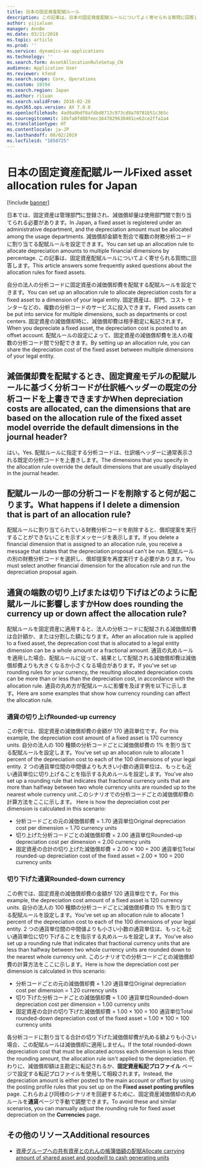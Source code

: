 ```yaml
---
title: 日本の固定資産配賦ルール
description: この記事は、日本の固定資産配賦ルールについてよく寄せられる質問に回答します。
author: yijialuan
manager: AnnBe
ms.date: 03/21/2018
ms.topic: article
ms.prod: ''
ms.service: dynamics-ax-applications
ms.technology: ''
ms.search.form: AssetAllocationRuleSetup_CN
audience: Application User
ms.reviewer: kfend
ms.search.scope: Core, Operations
ms.custom: 10194
ms.search.region: Japan
ms.author: riluan
ms.search.validFrom: 2016-02-28
ms.dyn365.ops.version: AX 7.0.0
ms.openlocfilehash: 4ad9a9bdf8afdbd8713c973cd8a70781b51c365c
ms.sourcegitcommit: 16bfa0fd08feec1647829630401ce62ce2ffa1a4
ms.translationtype: HT
ms.contentlocale: ja-JP
ms.lasthandoff: 08/02/2019
ms.locfileid: "1850725"
---
```

# <a name="fixed-asset-allocation-rules-for-japan"></a><span data-ttu-id="dc6c5-103">日本の固定資産配賦ルール</span><span class="sxs-lookup"><span data-stu-id="dc6c5-103">Fixed asset allocation rules for Japan</span></span>

[!include [banner](../includes/banner.md)]

<span data-ttu-id="dc6c5-104">日本では、固定資産は管理部門に登録され、減価償却量は使用部門間で割り当てられる必要があります。</span><span class="sxs-lookup"><span data-stu-id="dc6c5-104">In Japan, a fixed asset is registered under an administrative department, and the depreciation amount must be allocated among the usage departments.</span></span> <span data-ttu-id="dc6c5-105">減価償却金額を割合で複数の財務分析コードに割り当てる配賦ルールを設定できます。</span><span class="sxs-lookup"><span data-stu-id="dc6c5-105">You can set up an allocation rule to allocate depreciation amounts to multiple financial dimensions by percentage.</span></span> <span data-ttu-id="dc6c5-106">この記事は、固定資産配賦ルールについてよく寄せられる質問に回答します。</span><span class="sxs-lookup"><span data-stu-id="dc6c5-106">This article answers some frequently asked questions about the allocation rules for fixed assets.</span></span>

<span data-ttu-id="dc6c5-107">自分の法人の分析コードに固定資産の減価償却費を配賦する配賦ルールを設定できます。</span><span class="sxs-lookup"><span data-stu-id="dc6c5-107">You can set up an allocation rule to allocate depreciation costs for a fixed asset to a dimension of your legal entity.</span></span> <span data-ttu-id="dc6c5-108">固定資産は、部門、コスト センターなどの、複数の分析コードのサービスに投入できます。</span><span class="sxs-lookup"><span data-stu-id="dc6c5-108">Fixed assets can be put into service for multiple dimensions, such as departments or cost centers.</span></span> <span data-ttu-id="dc6c5-109">固定資産の減価償却時に、減価償却費は相手勘定に転記されます。</span><span class="sxs-lookup"><span data-stu-id="dc6c5-109">When you depreciate a fixed asset, the depreciation cost is posted to an offset account.</span></span> <span data-ttu-id="dc6c5-110">配賦ルールの設定によって、固定資産の減価償却費を法人の複数の分析コード間で分配できます。</span><span class="sxs-lookup"><span data-stu-id="dc6c5-110">By setting up an allocation rule, you can share the depreciation cost of the fixed asset between multiple dimensions of your legal entity.</span></span>

## <a name="when-depreciation-costs-are-allocated-can-the-dimensions-that-are-based-on-the-allocation-rule-of-the-fixed-asset-model-override-the-default-dimensions-in-the-journal-header"></a><span data-ttu-id="dc6c5-111">減価償却費を配賦するとき、固定資産モデルの配賦ルールに基づく分析コードが仕訳帳ヘッダーの既定の分析コードを上書きできますか</span><span class="sxs-lookup"><span data-stu-id="dc6c5-111">When depreciation costs are allocated, can the dimensions that are based on the allocation rule of the fixed asset model override the default dimensions in the journal header?</span></span>
<span data-ttu-id="dc6c5-112">はい。</span><span class="sxs-lookup"><span data-stu-id="dc6c5-112">Yes.</span></span> <span data-ttu-id="dc6c5-113">配賦ルールに指定する分析コードは、仕訳帳ヘッダーに通常表示される既定の分析コードを上書きします。</span><span class="sxs-lookup"><span data-stu-id="dc6c5-113">The dimensions that you specify in the allocation rule override the default dimensions that are usually displayed in the journal header.</span></span>

## <a name="what-happens-if-i-delete-a-dimension-that-is-part-of-an-allocation-rule"></a><span data-ttu-id="dc6c5-114">配賦ルールの一部の分析コードを削除すると何が起こります。</span><span class="sxs-lookup"><span data-stu-id="dc6c5-114">What happens if I delete a dimension that is part of an allocation rule?</span></span>
<span data-ttu-id="dc6c5-115">配賦ルールに割り当てられている財務分析コードを削除すると、償却提案を実行することができないことを示すメッセージを表示します。</span><span class="sxs-lookup"><span data-stu-id="dc6c5-115">If you delete a financial dimension that is assigned to an allocation rule, you receive a message that states that the depreciation proposal can't be run.</span></span> <span data-ttu-id="dc6c5-116">配賦ルールの別の財務分析コードを選択し、償却提案を再度実行する必要があります。</span><span class="sxs-lookup"><span data-stu-id="dc6c5-116">You must select another financial dimension for the allocation rule and run the depreciation proposal again.</span></span>

## <a name="how-does-rounding-the-currency-up-or-down-affect-the-allocation-rule"></a><span data-ttu-id="dc6c5-117">通貨の端数の切り上げまたは切り下げはどのように配賦ルールに影響しますか</span><span class="sxs-lookup"><span data-stu-id="dc6c5-117">How does rounding the currency up or down affect the allocation rule?</span></span>
<span data-ttu-id="dc6c5-118">配賦ルールを固定資産に適用すると、法人の分析コードに配賦される減価償却費は合計額か、または分割した額になります。</span><span class="sxs-lookup"><span data-stu-id="dc6c5-118">After an allocation rule is applied to a fixed asset, the deprecation cost that is allocated to a legal entity dimension can be a whole amount or a fractional amount.</span></span> <span data-ttu-id="dc6c5-119">通貨の丸めルールを適用した場合、配賦ルールに従って、結果として配賦される減価償却費は減価償却費よりも大きくなるか小さくなる場合があります。</span><span class="sxs-lookup"><span data-stu-id="dc6c5-119">If you've set up rounding rules for your currency, the resulting allocated depreciation costs can be more than or less than the depreciation cost, in accordance with the allocation rule.</span></span> <span data-ttu-id="dc6c5-120">通貨の丸め方が配賦ルールに影響を及ぼす例を以下に示します。</span><span class="sxs-lookup"><span data-stu-id="dc6c5-120">Here are some examples that show how currency rounding can affect the allocation rule.</span></span>

### <a name="rounded-up-currency"></a><span data-ttu-id="dc6c5-121">通貨の切り上げ</span><span class="sxs-lookup"><span data-stu-id="dc6c5-121">Rounded-up currency</span></span>

<span data-ttu-id="dc6c5-122">この例では、固定資産の減価償却費の金額が 170 通貨単位です。</span><span class="sxs-lookup"><span data-stu-id="dc6c5-122">For this example, the depreciation cost amount of a fixed asset is 170 currency units.</span></span> <span data-ttu-id="dc6c5-123">自分の法人の 100 種類の分析コードごとに減価償却費の 1% を割り当てる配賦ルールを設定します。</span><span class="sxs-lookup"><span data-stu-id="dc6c5-123">You've set up an allocation rule to allocate 1 percent of the depreciation cost to each of the 100 dimensions of your legal entity.</span></span> <span data-ttu-id="dc6c5-124">2 つの通貨単位間の中間値よりも大きい小数の通貨単位は、もっとも近い通貨単位に切り上げることを指示する丸めルールを設定します。</span><span class="sxs-lookup"><span data-stu-id="dc6c5-124">You've also set up a rounding rule that indicates that fractional currency units that are more than halfway between two whole currency units are rounded up to the nearest whole currency unit.</span></span><span data-ttu-id="dc6c5-125">このシナリオでの分析コードごとの減価償却費の計算方法をここに示します。</span><span class="sxs-lookup"><span data-stu-id="dc6c5-125"> Here is how the depreciation cost per dimension is calculated in this scenario:</span></span>

-   <span data-ttu-id="dc6c5-126">分析コードごとの元の減価償却費 = 1.70 通貨単位</span><span class="sxs-lookup"><span data-stu-id="dc6c5-126">Original depreciation cost per dimension = 1.70 currency units</span></span>
-   <span data-ttu-id="dc6c5-127">切り上げた分析コードごとの減価償却費 = 2.00 通貨単位</span><span class="sxs-lookup"><span data-stu-id="dc6c5-127">Rounded-up depreciation cost per dimension = 2.00 currency units</span></span>
-   <span data-ttu-id="dc6c5-128">固定資産の合計の切り上げた減価償却費 = 2.00 × 100 = 200 通貨単位</span><span class="sxs-lookup"><span data-stu-id="dc6c5-128">Total rounded-up depreciation cost of the fixed asset = 2.00 × 100 = 200 currency units</span></span>

### <a name="rounded-down-currency"></a><span data-ttu-id="dc6c5-129">切り下げた通貨</span><span class="sxs-lookup"><span data-stu-id="dc6c5-129">Rounded-down currency</span></span>

<span data-ttu-id="dc6c5-130">この例では、固定資産の減価償却費の金額が 120 通貨単位です。</span><span class="sxs-lookup"><span data-stu-id="dc6c5-130">For this example, the depreciation cost amount of a fixed asset is 120 currency units.</span></span> <span data-ttu-id="dc6c5-131">自分の法人の 100 種類の分析コードごとに減価償却費の 1% を割り当てる配賦ルールを設定します。</span><span class="sxs-lookup"><span data-stu-id="dc6c5-131">You've set up an allocation rule to allocate 1 percent of the depreciation cost to each of the 100 dimensions of your legal entity.</span></span> <span data-ttu-id="dc6c5-132">2 つの通貨単位間の中間値よりも小さい小数の通貨単位は、もっとも近い通貨単位に切り下げることを指示する丸めルールを設定します。</span><span class="sxs-lookup"><span data-stu-id="dc6c5-132">You've also set up a rounding rule that indicates that fractional currency units that are less than halfway between two whole currency units are rounded down to the nearest whole currency unit.</span></span> <span data-ttu-id="dc6c5-133">このシナリオでの分析コードごとの減価償却費の計算方法をここに示します。</span><span class="sxs-lookup"><span data-stu-id="dc6c5-133">Here is how the depreciation cost per dimension is calculated in this scenario:</span></span>

-   <span data-ttu-id="dc6c5-134">分析コードごとの元の減価償却費 = 1.20 通貨単位</span><span class="sxs-lookup"><span data-stu-id="dc6c5-134">Original depreciation cost per dimension = 1.20 currency units</span></span>
-   <span data-ttu-id="dc6c5-135">切り下げた分析コードごとの減価償却費 = 1.00 通貨単位</span><span class="sxs-lookup"><span data-stu-id="dc6c5-135">Rounded-down depreciation cost per dimension = 1.00 currency units</span></span>
-   <span data-ttu-id="dc6c5-136">固定資産の合計の切り下げた減価償却費 = 1.00 × 100 = 100 通貨単位</span><span class="sxs-lookup"><span data-stu-id="dc6c5-136">Total rounded-down depreciation cost of the fixed asset = 1.00 × 100 = 100 currency units</span></span>

<span data-ttu-id="dc6c5-137">各分析コードに割り当てる合計の切り下げた減価償却費が丸める額よりも小さい場合、この配賦ルールは減価償却に適用しません。</span><span class="sxs-lookup"><span data-stu-id="dc6c5-137">If the total rounded-down depreciation cost that must be allocated across each dimension is less than the rounding amount, the allocation rule isn't applied to the depreciation.</span></span> <span data-ttu-id="dc6c5-138">代わりに、減価償却額は主勘定に転記されるか、**固定資産転記プロファイル**  ページで設定する転記プロファイルを使用して相殺されます。</span><span class="sxs-lookup"><span data-stu-id="dc6c5-138">Instead, the depreciation amount is either posted to the main account or offset by using the posting profile rules that you set up on the **Fixed asset posting profiles** page.</span></span> <span data-ttu-id="dc6c5-139">これらおよび同様のシナリオを回避するために、固定資産減価償却の丸めルールを**通貨**ページで手動で調整できます。</span><span class="sxs-lookup"><span data-stu-id="dc6c5-139">To avoid these and similar scenarios, you can manually adjust the rounding rule for fixed asset depreciation on the **Currencies** page.</span></span>

## <a name="additional-resources"></a><span data-ttu-id="dc6c5-140">その他のリソース</span><span class="sxs-lookup"><span data-stu-id="dc6c5-140">Additional resources</span></span>
- [<span data-ttu-id="dc6c5-141">資産グループへの共有資産とのれんの帳簿価額の配賦</span><span class="sxs-lookup"><span data-stu-id="dc6c5-141">Allocate carrying amount of shared asset and goodwill to cash generating units</span></span>](./tasks/allocate-carrying-amount.md)
